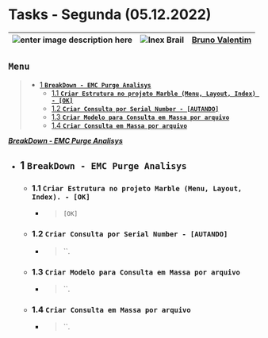 # Tasks - Segunda (05.12.2022)

| ![enter image description here](https://www.foxconn.com.br/img/logo.png) | ![Inex Brail](https://www.inexbr.com.br/wp-content/uploads/2022/07/logo-inex-azul.png) | [Bruno Valentim](mailto:Bruno.Valentim@inex.com.br) |
| :----------------------------------------------------------------------- | :------------------------------------------------------------------------------------: | :-------------------------------------------------- |

## **`Menu`**  
> - [1 **`BreakDown - EMC Purge Analisys`**](#1)  
>   - [1.1 **`Criar Estrutura no projeto Marble (Menu, Layout, Index) - [OK]`**](#1.1) 
>   - [1.2 **`Criar Consulta por Serial Number - [AUTANDO]`**](#1.2) 
>   - [1.3 **`Criar Modelo para Consulta em Massa por arquivo`**](#1.3) 
>   - [1.4 **`Criar Consulta em Massa por arquivo`**](#1.4) 

[_**BreakDown - EMC Purge Analisys**_](https://docs.google.com/spreadsheets/d/1PChoBQP-n582E49-oFm3OHGFSvqn1qjm4aPgjwnXvl8/edit#gid=0)  
- ## 1 **`BreakDown - EMC Purge Analisys`**
  - ### 1.1 **`Criar Estrutura no projeto Marble (Menu, Layout, Index). - [OK]`**
      - > `[OK]`
  - ### 1.2 **`Criar Consulta por Serial Number - [AUTANDO]`**
      - > ``.
  - ### 1.3 **`Criar Modelo para Consulta em Massa por arquivo`**
      - > ``.
  - ### 1.4 **`Criar Consulta em Massa por arquivo`**
      - > ``.
